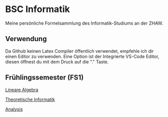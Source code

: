# BSC Informatik

Meine persönliche Formelsammlung des Informatik-Studiums an der ZHAW.

## Verwendung
Da Github keinen Latex Compiler öffentlich verwendet, empfehle ich dir einen Editor zu verwenden. Eine Option ist der Integrierte VS-Code Editor, diesen öffnest du mit dem Druck auf die "." Taste.

## Frühlingssemester (FS1)
[Lineare Algebra](LA/LA2/Readme.md)

[Theoretische Informatik](TheoretischeInformatik/Readme.md)

[Analysis](AN/AN2/Readme.md)
